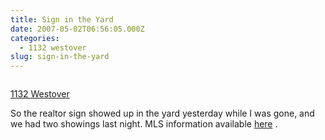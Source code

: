 ```yaml
---
title: Sign in the Yard
date: 2007-05-02T06:56:05.000Z
categories:
  - 1132 westover
slug: sign-in-the-yard
---
```

<div class="figure">
  <img alt="" src="http://farm1.static.flickr.com/221/480359335_e4d83bdedf.jpg" />

  <p class="caption">
    <a class="reference external" href="http://www.flickr.com/photos/nathan_y/480359335/">1132 Westover</a>
  </p>
</div>

So the realtor sign showed up in the yard yesterday while I was gone, and we had two showings last night. MLS information available [here][1] .



 [1]: http://resource.realtor.com/display/default.asp?sect=13&page=mylisting/listingDetail.asp&id=12329251&listingid=1080290581&rt=202227
